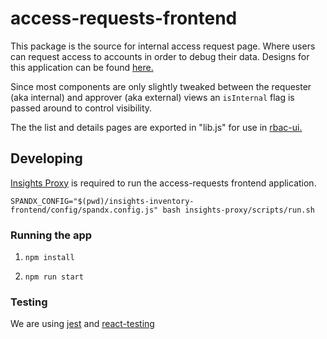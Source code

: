 # access-requests-frontend

This package is the source for internal access request page. Where users can request access to accounts in order to debug their data. Designs for this application can be found [here.](https://marvelapp.com/prototype/257je526/screens)

Since most components are only slightly tweaked between the requester (aka internal) and approver (aka external) views an `isInternal` flag is passed around to control visibility.

The  the list and details pages are exported in "lib.js" for use in [rbac-ui.](https://github.com/RedHatInsights/insights-rbac-ui)

## Developing
[Insights Proxy](https://github.com/RedHatInsights/insights-proxy) is required to run the access-requests frontend application.

```
SPANDX_CONFIG="$(pwd)/insights-inventory-frontend/config/spandx.config.js" bash insights-proxy/scripts/run.sh
```

### Running the app
1. ```npm install```

2. ```npm run start```

### Testing
We are using [jest](https://www.npmjs.com/package/jest) and [react-testing](https://www.npmjs.com/package/@testing-library/react)
